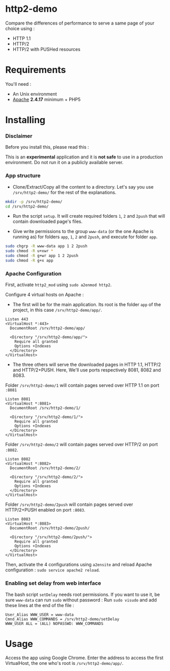 # http2-demo 

Compare the differences of performance to serve a same page of your choice using :

* HTTP 1.1
* HTTP/2
* HTTP/2 with PUSHed resources

# Requirements

You'll need :

* An Unix environment
* [Apache](https://httpd.apache.org/) **2.4.17** minimum + PHP5

# Installing

### Disclaimer

Before you install this, please read this :

This is an **experimental** application and it is **not safe** to use in a production environment. Do not run it on a publicly available server.

### App structure

* Clone/Extract/Copy all the content to a directory. Let's say you use `/srv/http2-demo/` for the rest of the explanations.
```bash
mkdir -p /srv/http2-demo/
cd /srv/http2-demo/
```

* Run the script `setup`. It will create required folders `1`, `2` and `2push` that will contain downloaded page's files.

* Give write permissions to the group `www-data` (or the one Apache is running as) for folders `app`, `1`, `2` and `2push`, and execute for folder `app`.
```bash
sudo chgrp -R www-data app 1 2 2push
sudo chmod -R u+xwr *
sudo chmod -R g+wr app 1 2 2push
sudo chmod -R g+x app
```

### Apache Configuration

First, activate `http2_mod` using `sudo a2enmod http2`.

Configure 4 virtual hosts on Apache :

* The first will be for the main application. Its root is the folder `app` of the project, in this case `/srv/http2-demo/app/`.

```
Listen 443
<VirtualHost *:443>
  DocumentRoot /srv/http2-demo/app/
  
  <Directory "/srv/http2-demo/app/">
    Require all granted
    Options +Indexes
  </Directory>
</VirtualHost>
```

* The three others will serve the downloaded pages in HTTP 1.1, HTTP/2 and HTTP/2+PUSH. Here, We'll use ports respectively 8081, 8082 and 8083.

Folder `/srv/http2-demo/1` will contain pages served over HTTP 1.1 on port `:8081`

```
Listen 8081
<VirtualHost *:8081>
  DocumentRoot /srv/http2-demo/1/
  
  <Directory "/srv/http2-demo/1/">
    Require all granted
    Options +Indexes
  </Directory>
</VirtualHost>
```

Folder `/srv/http2-demo/2` will contain pages served over HTTP/2 on port `:8082`.

```
Listen 8082
<VirtualHost *:8082>
  DocumentRoot /srv/http2-demo/2/
  
  <Directory "/srv/http2-demo/2/">
    Require all granted
    Options +Indexes
  </Directory>
</VirtualHost>
```

Folder `/srv/http2-demo/2push` will contain pages served over HTTP/2+PUSH enabled on port `:8083`.

```
Listen 8083
<VirtualHost *:8083>
  DocumentRoot /srv/http2-demo/2push/
  
  <Directory "/srv/http2-demo/2push/">
    Require all granted
    Options +Indexes
  </Directory>
</VirtualHost>
```

Then, activate the 4 configurations using `a2ensite` and reload Apache configuration : `sudo service apache2 reload`.

### Enabling set delay from web interface

The bash script `setDelay` needs root permissions. If you want to use it, be sure `www-data` can run `sudo` without password : Run `sudo visudo` and add these lines at the end of the file :
```
User_Alias WWW_USER = www-data
Cmnd_Alias WWW_COMMANDS = /srv/http2-demo/setDelay
WWW_USER ALL = (ALL) NOPASSWD: WWW_COMMANDS
```

# Usage

Access the app using Google Chrome. Enter the address to access the first VirtualHost, the one who's root is `/srv/http2-demo/app/`.

